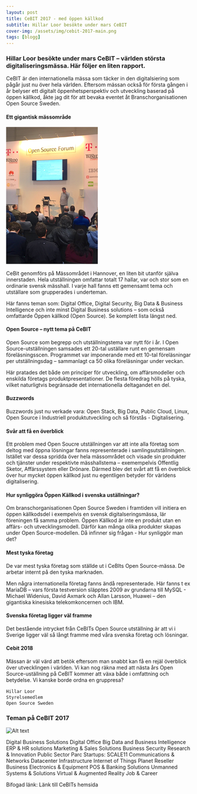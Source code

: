 ```yaml
---
layout: post
title: CeBIT 2017 - med öppen källkod
subtitle: Hillar Loor besökte under mars CeBIT
cover-img: /assets/img/cebit-2017-main.png
tags: [blogg]
---
```


### Hillar Loor besökte under mars CeBIT – världen största digitaliseringsmässa. Här följer en liten rapport.

CeBIT är den internationella mässa som täcker in den digitalsiering som pågår just nu över hela världen. Eftersom mässan också för första gången i år belyser ett digitalt öppenhetsperspektiv och utveckling baserad på öppen källkod, åkte jag dit för att bevaka eventet åt Branschorganisationen Open Source Sweden.

#### Ett gigantisk mässområde
![Alt text](https://raw.githubusercontent.com/opensourcesweden/opensourcesweden.github.io/master/assets/img/cebit-2017-one.png)

CeBit genomförs på Mässområdet i Hannover, en liten bit utanför själva innerstaden. Hela utställningen omfattar totalt 17 hallar, var och stor som en ordinarie svensk mässhall. I varje hall fanns ett gemensamt tema och utställare som grupperades i underteman.

Här fanns teman som: Digital Office, Digital Security, Big Data & Business Intelligence och inte minst Digital Business solutions – som också omfattarde Öppen källkod (Open Source). Se komplett lista längst ned.

#### Open Source – nytt tema på CeBIT
Open Source som begrepp och utställningstema var nytt för i år. I Open Source-utställningen samsades ett 20-tal uställare runt en gemensam föreläsningsscen. Programmet var imponerande med ett 10-tal föreläsningar per utställningsdag – sammanlagt ca 50 olika föreläsningar under veckan.

Här pratades det både om principer för utveckling, om affärsmodeller och enskilda företags produktpresentationer. De flesta föredrag hölls på tyska, vilket naturligtvis begränsade det internationella deltagandet en del.

#### Buzzwords
Buzzwords just nu verkade vara: Open Stack, Big Data, Public Cloud, Linux, Open Source i Industriell produktutveckling och så förstås - Digitalisering.

#### Svår att få en överblick
Ett problem med Open Soucre utställningen var att inte alla företag som deltog med öppna lösningar fanns representerade i samlingsutställningen. Istället var dessa spridda över hela mässområdet och visade sin produkter och tjänster under respektivte mässhallstema – exemempelvis Offentlig Sketor, Affärssystem eller Drönare. Därmed blev det svårt att få en överblick över hur mycket öppen källkod just nu egentligen betyder för världens digitalisering.

#### Hur synliggöra Öppen Källkod i svenska uställningar?
Om branschorganisationen Open Source Sweden i framtiden vill initiera en öppen källkodsdel i exempelvis en svensk digitalseringsmässa, lär föreningen få samma problem. Öppen Källkod är inte en produkt utan en affärs- och utvecklingsmodell. Därför kan många olika produkter skapas under Open Source-modellen. Då infinner sig frågan - Hur synliggör man det?

#### Mest tyska företag
De var mest tyska företag som ställde ut i CeBIts Open Source-mässa. De arbetar internt på den tyska marknaden.

Men några internationella företag fanns ändå representerade. Här fanns t ex MariaDB – vars första testversion släpptes 2009 av grundarna till MySQL - Michael Widenius, David Axmark och Allan Larsson, Huawei – den gigantiska kinesiska telekomkoncernen och IBM.

#### Svenska företag ligger väl framme
Det bestående intrycket från CeBITs Open Source utställning är att vi i Sverige ligger väl så långt framme med våra svenska företag och lösningar. 

#### Cebit 2018
Mässan är väl värd att betök eftersom man snabbt kan få en rejäl överblick över utvecklingen i världen. Vi kan nog räkna med att nästa års Open Source-uställning på CeBIT kommer att växa både i omfattning och betydelse. Vi kanske borde ordna en gruppresa?

```
Hillar Loor
Styrelsemedlem
Open Source Sweden
````
 
### Teman på CeBIT 2017
![Alt text](https://raw.githubusercontent.com/opensourcesweden/opensourcesweden.github.io/master/assets/img/cebit-2017-last.png)

Digital Business Solutions
Digital Office
Big Data and Business Intelligence
ERP & HR solutions
Marketing & Sales Solutions
Business Security
Research & Innovation
Public Sector Parc
Startups: SCALE11
Communications & Networks
Datacenter Infrastructure
Internet of Things
Planet Reseller
Business Electronics & Equipment
POS & Banking Solutions
Unmanned Systems & Solutions
Virtual & Augmented Reality
Job & Career

Bifogad länk:
Länk till CeBITs hemsida
